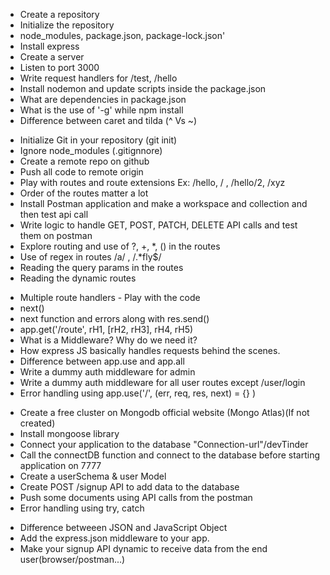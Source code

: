 <!-- Episode 03 -->
- Create a repository
- Initialize the repository
- node_modules, package.json, package-lock.json'
- Install express
- Create a server
- Listen to port 3000
- Write request handlers for /test, /hello
- Install nodemon and update scripts inside the package.json
- What are dependencies in package.json
- What is the use of '-g' while npm install
- Difference between caret and tilda (^ Vs ~)

<!-- Episode 04 -->
- Initialize Git in your repository (git init)
- Ignore node_modules (.gitignnore)
- Create a remote repo on github
- Push all code to remote origin
- Play with routes and route extensions Ex: /hello, / , /hello/2, /xyz
- Order of the routes matter a lot
- Install Postman application and make a workspace and collection and then test api call
- Write logic to handle GET, POST, PATCH, DELETE API calls and test them on postman
- Explore routing and use of ?, +, *, () in the routes
- Use of regex in routes /a/ , /.*fly$/
- Reading the query params in the routes
- Reading the dynamic routes

<!-- Episode 05 -->
- Multiple route handlers - Play with the code
- next()
- next function and errors along with res.send()
- app.get('/route', rH1, [rH2, rH3], rH4, rH5)
- What is a Middleware? Why do we need it?
- How express JS basically handles requests behind the scenes.
- Difference between app.use and app.all
- Write a dummy auth middleware for admin
- Write a dummy auth middleware for all user routes except /user/login
- Error handling using app.use('/', (err, req, res, next) = {} )

<!-- Episode 06 -->
- Create a free cluster on Mongodb official website (Mongo Atlas)(If not created)
- Install mongoose library
- Connect your application to the database "Connection-url"/devTinder
- Call the connectDB function and connect to the database before starting application on 7777
- Create a userSchema & user Model
- Create POST /signup API to add data to the database
- Push some documents using API calls from the postman
- Error handling using try, catch

<!-- Episode 07 -->
- Difference betweeen JSON and JavaScript Object
- Add the express.json middleware to your app.
- Make your signup API dynamic to receive data from the end user(browser/postman...)